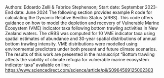 Authors: Edoardo Zelli & Fabrice Stephenson; Start date: September 2023-End date: June 2024
The following section provides example R code for calculating the Dynamic Relative Benthic Status (dRBS). This code offers guidance on how to model the depletion and recovery of Vulnerable Marine Ecosystem (VME) indicator taxa following bottom trawling activities in New Zealand waters. The dRBS was computed for 10 VME indicator taxa using spatial estimates of abundance and 30-year spatial distributions of annual bottom trawling intensity. VME distributions were modelled using environmental predictors under both present and future climate scenarios. The results of this work are presented in the manuscript “Bottom trawling affects the viability of climate refugia for vulnerable marine ecosystem indicator taxa” avaliable  on line: https://www.sciencedirect.com/science/article/pii/S0964569125002303
